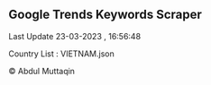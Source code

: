 

## Google Trends Keywords Scraper 
 
Last Update 23-03-2023 , 16:56:48

Country List :
VIETNAM.json



© Abdul Muttaqin 

